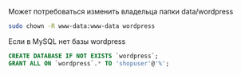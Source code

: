 Может потребоваться изменить владельца папки data/wordpress
```sh
sudo chown -R www-data:www-data wordpress
```

Если в MySQL нет базы wordpress
```sql
CREATE DATABASE IF NOT EXISTS `wordpress`;
GRANT ALL ON `wordpress`.* TO 'shopuser'@'%';
```
